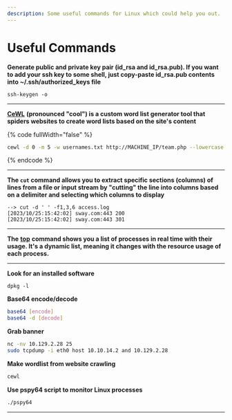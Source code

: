 ```yaml
---
description: Some useful commands for Linux which could help you out.
---
```


# Useful Commands

**Generate public and private key pair (id\_rsa and id\_rsa.pub). If you want to add your ssh key to some shell, just copy-paste id\_rsa.pub contents into \~/.ssh/authorized\_keys file**

```
ssh-keygen -o
```

***

[**CeWL**](https://www.geeksforgeeks.org/cewl-tool-creating-custom-wordlists-tool-in-kali-linux/) **(pronounced "cool") is a custom word list generator tool that spiders websites to create word lists based on the site's content**

{% code fullWidth="false" %}
```bash
cewl -d 0 -m 5 -w usernames.txt http://MACHINE_IP/team.php --lowercase
```
{% endcode %}

***

**The `cut` command allows you to extract specific sections (columns) of lines from a file or input stream by "cutting" the line into columns based on a delimiter and selecting which columns to display**

```
--> cut -d ' ' -f1,3,6 access.log
[2023/10/25:15:42:02] sway.com:443 200
[2023/10/25:15:42:02] sway.com:443 301
```

***

**The** [**top**](https://www.geeksforgeeks.org/top-command-in-linux-with-examples/) **command shows you a list of processes in real time with their usage. It's a dynamic list, meaning it changes with the resource usage of each process.**

***

**Look for an installed software**

```magic
dpkg -l
```

**Base64 encode/decode**

```bash
base64 [encode]
base64 -d [decode]
```

**Grab banner**

```bash
nc -nv 10.129.2.28 25
sudo tcpdump -i eth0 host 10.10.14.2 and 10.129.2.28
```

**Make wordlist from website crawling**

```bash
cewl
```

**Use pspy64 script to monitor Linux processes**

```bash
./pspy64
```

***
